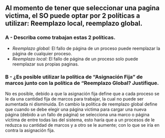 ## Al momento de tener que seleccionar una pagina victima, el SO puede optar por 2 políticas a utilizar: Reemplazo local, reemplazo global.

### A - Describa como trabajan estas 2 políticas. 

- *Reemplazo global:* El fallo de página de un proceso puede reemplazar la página de cualquier proceso. 
- *Reemplazo local:* El fallo de página de un proceso solo puede reemplazar sus propias paginas. 

### B - ¿Es posible utilizar la política de “Asignación Fija” de marcos junto con la política de “Reemplazo Global? Justifique.  

No es posible, debido a que la asignación fija define que a cada proceso se le da una cantidad fija de marcos para trabajar, la cual no puede ser aumentada ni disminuida. En cambio la política de reemplazo global define que cuando se debe elegir una página victima para cargar una nueva página (debido a un fallo de página) se selecciona una marco o página víctima de entre todas las del sistema, esto haría que a un procesos de le reduzca su cantidad de marcos y a otro se le aumente; con lo que se iría en contra la asignación fija. 
